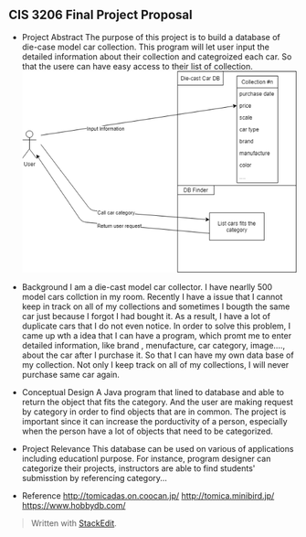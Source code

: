 ﻿## CIS 3206 Final Project Proposal


- Project Abstract
The purpose of this project is to build a database of die-case model car collection. This program will let user input the detailed information about their collection and categroized each car. So that the usere can have easy access to their list of collection.
![](image/diagram_proposal.png)
- Background
I am a die-cast model car collector. I have nearlly 500 model cars collction in my room. Recently I have a issue that I cannot keep in track on all of my collections and sometimes I bougth the same car just because I forgot I had bought it. As a result, I have a lot of duplicate cars that I do not even notice. In order to solve this problem, I came up wth a idea that I can have a program, which promt me to enter detailed information, like brand , menufacture, car category, image...., about the car after I purchase it. So that I can have my own data base of my collection. Not only I keep track on all of my collections, I will never purchase same car again.
- Conceptual Design
A Java program that lined to database and able to return the object that fits the category. And the user are making request by category in order to find objects that are in common. The project is important since it can increase the porductivity of a person, especially when the person have a lot of objects that need to be categorized.
- Project Relevance
This database can be used on various of applications including educationl purpose. For instance, program designer can categorize their projects, instructors are able to find students' submisstion by referencing category...

- Reference
http://tomicadas.on.coocan.jp/
http://tomica.minibird.jp/
https://www.hobbydb.com/


> Written with [StackEdit](https://stackedit.io/).

